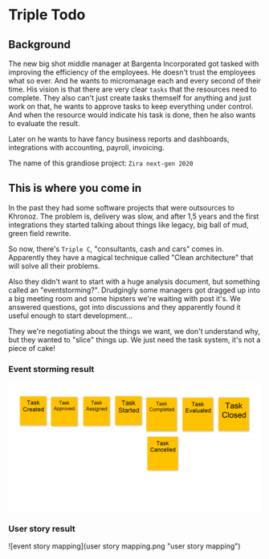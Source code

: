 # Triple Todo

## Background

The new big shot middle manager at Bargenta Incorporated got tasked with improving the efficiency of the employees.
He doesn't trust the employees what so ever. And he wants to micromanage each and every second of their time.
His vision is that there are very clear `tasks` that the resources need to complete.
They also can't just create tasks themself for anything and just work on that, he wants to approve tasks to keep everything under control.
And when the resource would indicate his task is done, then he also wants to evaluate the result.

Later on he wants to have fancy business reports and dashboards, integrations with accounting, payroll, invoicing.

The name of this grandiose project: `Zira next-gen 2020`

## This is where you come in

In the past they had some software projects that were outsources to Khronoz.
The problem is, delivery was slow, and after 1,5 years and the first integrations
they started talking about things like legacy, big ball of mud, green field rewrite.

So now, there's `Triple C`, "consultants, cash and cars" comes in.
Apparently they have a magical technique called "Clean architecture" that will solve all their problems.

Also they didn't want to start with a huge analysis document, but something called an "eventstorming?".
Drudgingly some managers got dragged up into a big meeting room and some hipsters we're waiting with post it's.
We answered questions, got into discussions and they apparently found it useful enough to start development...

They we're negotiating about the things we want, we don't understand why, but they wanted to "slice" things up.
We just need the task system, it's not a piece of cake!

### Event storming result
![event storming](eventstorming.png "event storming")

### User story result
![event story mapping](user story mapping.png "user story mapping")